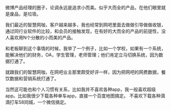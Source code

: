 微博产品经理的圈子，论调永远是追求小而美。似乎大而全的产品，在他们眼里就是废品，是垃圾。

我们最近的智慧网咖，客户越来越多，我也经常到网吧里面去做做引导做做收银，通过同行业软件的比较，和会员的接触发现，在有好的大而全的产品的前提性，没人喜欢用N个分散的小而美的产品。

和老板聊到这个事情的时候，我举了一个例子，比如一个学校，如果有一个系统，能解决他们的财务，OA，学生管理，老师管理；他们肯定立马切换系统，因为数据打通了。

 就跟我们的智慧网咖，在网吧业主那里颇受好评一样，因为把网吧的网费数据，餐饮数据和营销系统打通了。

当然这可能也和个人习惯有关系，比如我并不喜欢各种app，我一般喜欢超级app。比如我很少下载各种单车app，直接一个百度地图搞定。 不喜欢下载各种滴滴打车58同城，一个微信搞定。
